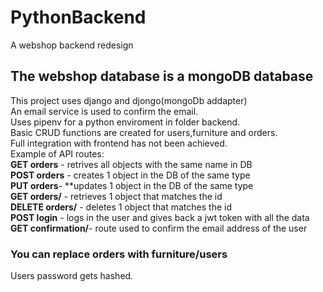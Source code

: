 # PythonBackend
A webshop backend redesign  
## The webshop database is a mongoDB database  
This project uses django and djongo(mongoDb addapter)  
An email service is used to confirm the email.  
Uses pipenv for a python enviroment in folder backend.  
Basic CRUD functions are created for users,furniture and orders.  
Full integration with frontend has not been achieved.   
Example of API routes:  
  **GET orders** - retrives all objects with the same name in DB  
  **POST orders** - creates 1 object in the DB of the same type  
  **PUT orders**- **updates 1 object in the DB of the same type  
  **GET orders/<id>** - retrieves 1 object that matches the id   
  **DELETE orders/<id>** - deletes 1 object that matches the id  
  **POST login** - logs in the user and gives back a jwt token with all the data   
  **GET confirmation/<confirmationString>**- route used to confirm the email address of the user  
### You can replace orders with furniture/users  
Users password gets hashed.  
